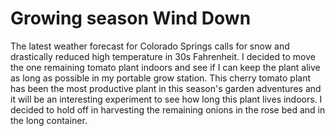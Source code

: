 # Growing season Wind Down
The latest weather forecast for Colorado Springs calls for snow and drastically
reduced high temperature in 30s Fahrenheit. I decided to move the one remaining
tomato plant indoors and see if I can keep the plant alive as long as possible
in my portable grow station. This cherry tomato plant has been the most
productive plant in this season's garden adventures and it will be an interesting
experiment to see how long this plant lives indoors. I decided to hold off in 
harvesting the remaining onions in the rose bed and in the long container. 
